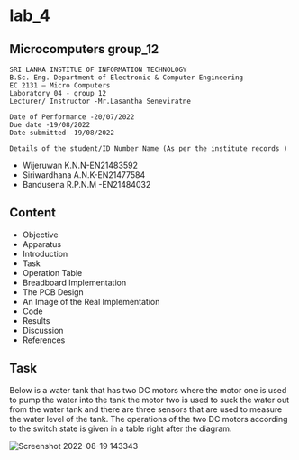 # lab_4
## Microcomputers group_12

    SRI LANKA INSTITUE OF INFORMATION TECHNOLOGY
    B.Sc. Eng. Department of Electronic & Computer Engineering
    EC 2131 – Micro Computers
    Laboratory 04 - group 12
    Lecturer/ Instructor -Mr.Lasantha Seneviratne
        
    Date of Performance -20/07/2022 
    Due date -19/08/2022 
    Date submitted -19/08/2022

    Details of the student/ID Number Name (As per the institute records )
- Wijeruwan K.N.N-EN21483592
- Siriwardhana A.N.K-EN21477584
- Bandusena R.P.N.M -EN21484032


## Content
- Objective
- Apparatus
- Introduction
- Task
- Operation Table
- Breadboard Implementation
- The PCB Design
- An Image of the Real Implementation
- Code
- Results
- Discussion
- References
## Task
Below is a water tank that has two DC motors where the motor one is used to pump the water into the tank the motor two is used to suck the water out from the water tank and there are three sensors that are used to measure the water level of the tank. The operations of the two DC motors according to the switch state is given in a table right after the diagram.

![Screenshot 2022-08-19 143343](https://user-images.githubusercontent.com/111522052/185584824-6dd93e77-e4cc-489c-8773-6fd93fced128.png)
